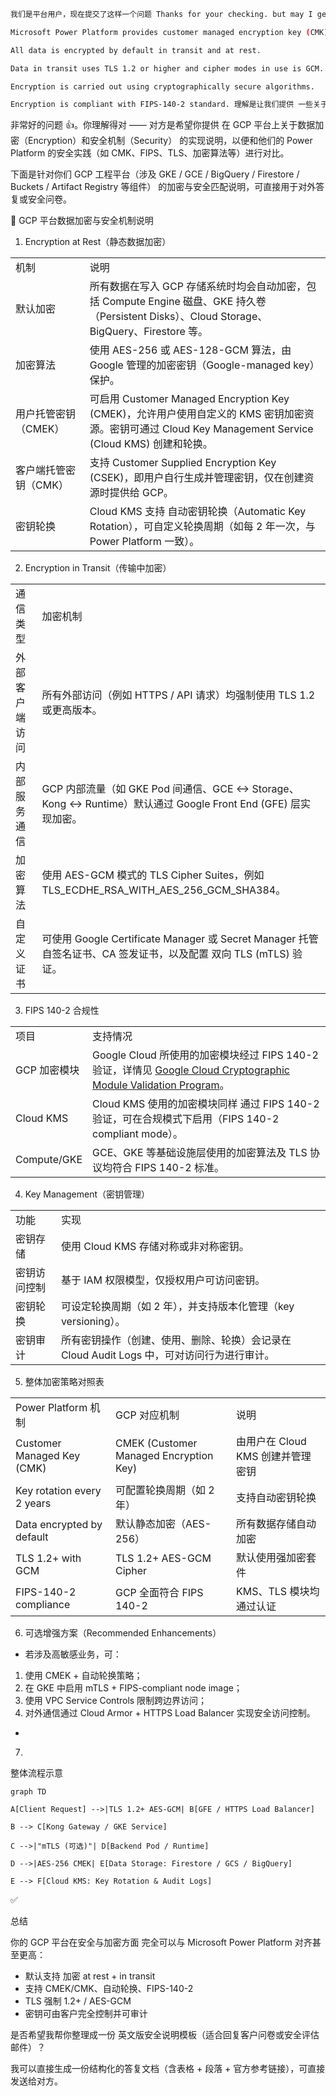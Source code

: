 ```bash
我们是平台用户，现在提交了这样一个问题 Thanks for your checking. but may I get more details about the encryption. below is our Power Platform encryption answer for the same questions for your reference.

Microsoft Power Platform provides customer managed encryption key (CMK) feature. Refer to: CMKv2 All keys are created by company Crypto team with expiration date in 2 years, meaning the encryption key will be rotated every 2 years.

All data is encrypted by default in transit and at rest.

Data in transit uses TLS 1.2 or higher and cipher modes in use is GCM.

Encryption is carried out using cryptographically secure algorithms.

Encryption is compliant with FIPS-140-2 standard. 理解是让我们提供 一些关于安全方面的 或者是加密方面的一些 需求提供 那么对于这GCP工程来说 有哪些方面和上面的东西是匹配的？ 或者是实现的方案是什么？
```
非常好的问题 👍。你理解得对 —— 对方是希望你提供 在 GCP 平台上关于数据加密（Encryption）和安全机制（Security） 的实现说明，以便和他们的 Power Platform 的安全实践（如 CMK、FIPS、TLS、加密算法等）进行对比。

下面是针对你们 GCP 工程平台（涉及 GKE / GCE / BigQuery / Firestore / Buckets / Artifact Registry 等组件） 的加密与安全匹配说明，可直接用于对外答复或安全问卷。

🔐 GCP 平台数据加密与安全机制说明

1. Encryption at Rest（静态数据加密）

|              |                                                                                                                        |
| ------------ | ---------------------------------------------------------------------------------------------------------------------- |
| 机制           | 说明                                                                                                                     |
| 默认加密         | 所有数据在写入 GCP 存储系统时均会自动加密，包括 Compute Engine 磁盘、GKE 持久卷（Persistent Disks）、Cloud Storage、BigQuery、Firestore 等。             |
| 加密算法         | 使用 AES-256 或 AES-128-GCM 算法，由 Google 管理的加密密钥（Google-managed key）保护。                                                    |
| 用户托管密钥（CMEK） | 可启用 Customer Managed Encryption Key (CMEK)，允许用户使用自定义的 KMS 密钥加密资源。密钥可通过 Cloud Key Management Service (Cloud KMS) 创建和轮换。 |
| 客户端托管密钥（CMK） | 支持 Customer Supplied Encryption Key (CSEK)，即用户自行生成并管理密钥，仅在创建资源时提供给 GCP。                                                |
| 密钥轮换         | Cloud KMS 支持 自动密钥轮换（Automatic Key Rotation），可自定义轮换周期（如每 2 年一次，与 Power Platform 一致）。                                    |

2. Encryption in Transit（传输中加密）

|         |                                                                                            |
| ------- | ------------------------------------------------------------------------------------------ |
| 通信类型    | 加密机制                                                                                       |
| 外部客户端访问 | 所有外部访问（例如 HTTPS / API 请求）均强制使用 TLS 1.2 或更高版本。                                              |
| 内部服务通信  | GCP 内部流量（如 GKE Pod 间通信、GCE <-> Storage、Kong <-> Runtime）默认通过 Google Front End (GFE) 层实现加密。 |
| 加密算法    | 使用 AES-GCM 模式的 TLS Cipher Suites，例如 TLS_ECDHE_RSA_WITH_AES_256_GCM_SHA384。                 |
| 自定义证书   | 可使用 Google Certificate Manager 或 Secret Manager 托管自签名证书、CA 签发证书，以及配置 双向 TLS (mTLS) 验证。     |

3. FIPS 140-2 合规性

|              |                                                                                                                                                                             |
| ------------ | --------------------------------------------------------------------------------------------------------------------------------------------------------------------------- |
| 项目         | 支持情况                                                                                                                                                                    |
| GCP 加密模块 | Google Cloud 所使用的加密模块经过 FIPS 140-2 验证，详情见 [Google Cloud Cryptographic Module Validation Program](https://cloud.google.com/security/compliance/fips-140-2)。 |
| Cloud KMS    | Cloud KMS 使用的加密模块同样 通过 FIPS 140-2 验证，可在合规模式下启用（FIPS 140-2 compliant mode）。                                                                        |
| Compute/GKE  | GCE、GKE 等基础设施层使用的加密算法及 TLS 协议均符合 FIPS 140-2 标准。                                                                                                      |

4. Key Management（密钥管理）

|        |                                                        |
| ------ | ------------------------------------------------------ |
| 功能     | 实现                                                     |
| 密钥存储   | 使用 Cloud KMS 存储对称或非对称密钥。                               |
| 密钥访问控制 | 基于 IAM 权限模型，仅授权用户可访问密钥。                                |
| 密钥轮换   | 可设定轮换周期（如 2 年），并支持版本化管理（key versioning）。               |
| 密钥审计   | 所有密钥操作（创建、使用、删除、轮换）会记录在 Cloud Audit Logs 中，可对访问行为进行审计。 |

5. 整体加密策略对照表

|                            |                                        |                                   |
| -------------------------- | -------------------------------------- | --------------------------------- |
| Power Platform 机制        | GCP 对应机制                           | 说明                              |
| Customer Managed Key (CMK) | CMEK (Customer Managed Encryption Key) | 由用户在 Cloud KMS 创建并管理密钥 |
| Key rotation every 2 years | 可配置轮换周期（如 2 年）              | 支持自动密钥轮换                  |
| Data encrypted by default  | 默认静态加密（AES-256）                | 所有数据存储自动加密              |
| TLS 1.2+ with GCM          | TLS 1.2+ AES-GCM Cipher                | 默认使用强加密套件                |
| FIPS-140-2 compliance      | GCP 全面符合 FIPS 140-2                | KMS、TLS 模块均通过认证           |

6. 可选增强方案（Recommended Enhancements）

- 若涉及高敏感业务，可：  


1. 使用 CMEK + 自动轮换策略；
2. 在 GKE 中启用 mTLS + FIPS-compliant node image；
3. 使用 VPC Service Controls 限制跨边界访问；
4. 对外通信通过 Cloud Armor + HTTPS Load Balancer 实现安全访问控制。

-

7.

整体流程示意
```mermaid
graph TD

A[Client Request] -->|TLS 1.2+ AES-GCM| B[GFE / HTTPS Load Balancer]

B --> C[Kong Gateway / GKE Service]

C -->|"mTLS (可选)"| D[Backend Pod / Runtime]

D -->|AES-256 CMEK| E[Data Storage: Firestore / GCS / BigQuery]

E --> F[Cloud KMS: Key Rotation & Audit Logs]
```


✅

总结

你的 GCP 平台在安全与加密方面 完全可以与 Microsoft Power Platform 对齐甚至更高：

- 默认支持 加密 at rest + in transit
- 支持 CMEK/CMK、自动轮换、FIPS-140-2
- TLS 强制 1.2+ / AES-GCM
- 密钥可由客户完全控制并可审计

是否希望我帮你整理成一份 英文版安全说明模板（适合回复客户问卷或安全评估邮件）？

我可以直接生成一份结构化的答复文档（含表格 + 段落 + 官方参考链接），可直接发送给对方。
